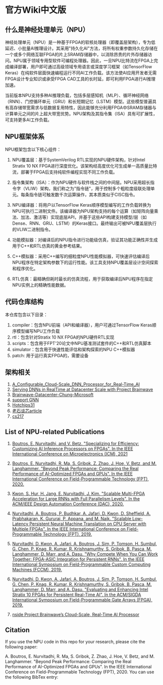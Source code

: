 # 官方Wiki中文版

## 什么是神经处理单元（NPU）
神经处理单元（NPU）是一种基于FPGA的软核处理器（即覆盖层架构），专为低延迟、小批量AI推理设计。其采用"持久化AI"方法，将所有权重参数持久化存储在一个或多个网络互联FPGA的片上SRAM存储器中，以消除昂贵的片外存储器访问。NPU属于领域专用型软件可编程处理器。因此，一旦NPU比特流在FPGA上完成编译部署，用户即可通过高级领域专用语言或深度学习框架（如TensorFlow Keras）在纯软件层面快速编程运行不同AI工作负载。该方法使AI应用开发者无需FPGA设计专业知识或承受FPGA CAD工具的长时延，即可利用FPGA进行AI推理加速。

当前版本NPU支持多种AI推理负载，包括多层感知机（MLP）、循环神经网络（RNN）、门控循环单元（GRU）和长短期记忆（LSTM）模型。这些模型普遍具有高存储带宽需求与低数据复用特性，因此能够充分利用FPGA中SRAM存储器与计算单元之间的片上超大带宽优势。NPU架构及其指令集（ISA）具有可扩展性，可支持更多AI工作负载。

## NPU框架体系
NPU框架包含以下核心组件：
1. NPU覆盖层：基于SystemVerilog RTL实现的NPU硬件架构，针对Intel Stratix 10 NX FPGA进行深度优化。该架构经高度优化可生成单一高质量比特流，部署于FPGA后支持纯软件编程实现不同工作负载。

1. 指令集架构（ISA）：作为NPU硬件与软件栈之间的中间层。NPU采用超长指令字（VLIW）架构，我们称之为"指令链"，用于控制多个粗粒度级联处理单元。每条指令链可触发数千次运算操作，其本质类似于CISC指令。

1. NPU编译器：将用户以TensorFlow Keras顺序模型编写的工作负载转换为NPU可执行二进制文件。该编译器为NPU架构支持的每个运算（如矩阵向量乘法、加法、激活等）实现底层API，并基于这些API构建支持模型/层（如Dense、RNN、GRU、LSTM）的Keras接口。最终输出可被NPU覆盖层执行的VLIW二进制指令。

1. 功能模拟器：对编译后的NPU指令进行功能级仿真，验证其功能正确性并生成用于C++和RTL仿真的黄金参考结果。

1. C++模拟器：采用C++编写的细粒度NPU性能模拟器，可快速评估编译后NPU程序在特定架构参数下的运行性能。该工具支持NPU覆盖层设计空间探索和程序优化。

1. RTL仿真：最精确但耗时最长的仿真流程，用于获取编译后NPU程序在指定NPU实例上的精确性能数据。

## 代码仓库结构
本仓库包含以下目录：
1. compiler：包含NPU前端（API和编译器），用户可通过TensorFlow Keras顺序模型编写NPU工作负载
1. rtl：包含针对Stratix 10 NX FPGA的NPU硬件RTL实现
1. scripts：包含用于FPT'20论文中NPU基准测试套件的C++和RTL仿真脚本
1. simulator：包含用于快速性能评估和架构探索的NPU C++模拟器
1. patch: 用于运行真实FPGA的，需要设备

## 架构相关

1. [A_Configurable_Cloud-Scale_DNN_Processor_for_Real-Time_AI](../doc/A_Configurable_Cloud-Scale_DNN_Processor_for_Real-Time_AI.pdf)
1. [Serving DNNs in RealTime at Datacenter Scale with Project Brainwave](../doc/mi0218_Chung-2018Mar25.pdf)
1. [Brainwave-Datacenter-Chung-Microsoft](../doc/HC29.22622-Brainwave-Datacenter-Chung-Microsoft-2017_08_11_2017.compressed.pdf)
1. [support GNN](../doc/A_Software-Programmable_Neural_Processing_Unit_for_Graph_Neural_Network_Inference_on_FPGAs.pdf)
1. [Hotchips31](../doc/HC31_T2_Microsoft_CarrieChiouChung.pdf)
1. [老石谈芯article](https://shilicon.com/archives/180)
1. [cs217](https://zhuanlan.zhihu.com/p/329789414)


## List of NPU-related Publications
1. [Boutros, E. Nurvitadhi, and V. Betz. "Specializing for Efficiency: Customizing AI Inference Processors on FPGAs". In the IEEE International Conference on Microelectronics (ICM), 2021](../doc/01_icm2021_specialization.pdf)

1. [Boutros, E. Nurvitadhi, R. Ma, S. Gribok, Z. Zhao, J. Hoe, V. Betz, and M. Langhammer. "Beyond Peak Performance: Comparing the Real Performance of AI-Optimized FPGAs and GPUs". In the IEEE International Conference on Field-Programmable Technology (FPT), 2020.](../doc/02_beyond-peak-performance-white-paper.pdf)

1. [Kwon, S. Hur, H. Jang, E. Nurvitadhi, J. Kim. "Scalable Multi-FPGA Acceleration for Large RNNs with Full Parallelism Levels". In the ACM/IEEE Design Automation Conference (DAC), 2020.](../doc/03_Scalable_Multi-FPGA_Acceleration_for_Large_RNNs_with_Full_Parallelism_Levels.pdf)

1. [Nurvitadhi, A. Boutros, P. Budhkar, A. Jafari, D. Kwon, D. Sheffield, A. Prabhakaran, K. Gururaj, P. Appana, and M. Naik. "Scalable Low-Latency Persistent Neural Machine Translation on CPU Server with Multiple FPGAs". In the IEEE International Conference on Field-Programmable Technology (FPT), 2019.](../doc/04_Scalable_Low-Latency_Persistent_Neural_Machine_Translation_on_CPU_Server_with_Multiple_FPGAs.pdf)

1. [Nurvitadhi, D. Kwon, A. Jafari, A. Boutros, J. Sim, P. Tomson, H. Sumbul, G. Chen, P. Knag, R. Kumar, R. Krishnamurthy, S. Gribok, B. Pasca, M. Langhammer, D. Marr, and A. Dasu. "Why Compete When You Can Work Together: FPGA-ASIC Integration for Persistent RNNs". In the IEEE International Symposium on Field-Programmable Custom Computing Machines (FCCM), 2019.](../doc/05_Why_Compete_When_You_Can_Work_Together_FPGA-ASIC_Integration_for_Persistent_RNNs.pdf)

1. [Nurvitadhi, D. Kwon, A. Jafari, A. Boutros, J. Sim, P. Tomson, H. Sumbul, G. Chen, P. Knag, R. Kumar, R. Krishnamurthy, S. Gribok, B. Pasca, M. Langhammer, D. Marr, and A. Dasu. "Evaluating and Enhancing Intel Stratix 10 FPGAs for Persistent Real-Time AI". In the ACM/SIGDA International Symposium on Field-Programmable Gate Arrays (FPGA), 2019.](../doc/06_Evaluating_The_Highly-Pipelined_Intel_Stratix_10_FPGA_Architecture_Using_Open-Source_Benchmarks.pdf)

1. [nside Project Brainwave’s Cloud-Scale, Real-Time AI Processor](../doc/07_Inside_Project_Brainwaves_Cloud-Scale_Real-Time_AI_Processor.pdf)

## Citation
If you use the NPU code in this repo for your research, please cite the following paper:

A. Boutros, E. Nurvitadhi, R. Ma, S. Gribok, Z. Zhao, J. Hoe, V. Betz, and M. Langhammer. "Beyond Peak Performance: Comparing the Real Performance of AI-Optimized FPGAs and GPUs". In the IEEE International Conference on Field-Programmable Technology (FPT), 2020.
You can use the following BibTex entry:
